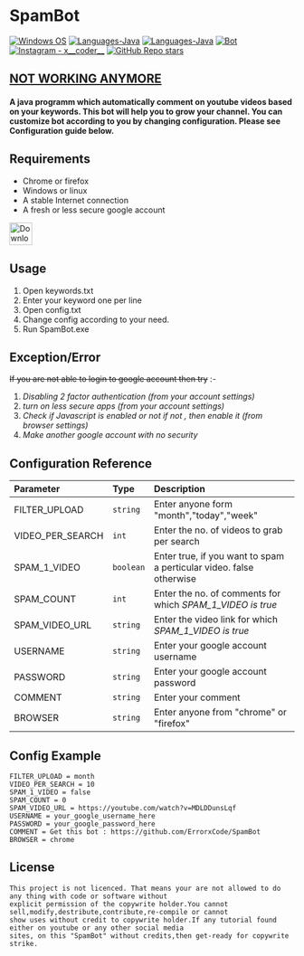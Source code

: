 # SpamBot
<p align="left">
  <a href="#"><img alt="Windows OS" src="https://img.shields.io/badge/Windows-0078D6?style=flat-square&logo=windows&logoColor=white"></a>
  <a href="#"><img alt="Languages-Java" src="https://img.shields.io/badge/Linux-FCC624?style=flat-square&logo=linux&logoColor=black"></a>
  <a href="#"><img alt="Languages-Java" src="https://img.shields.io/badge/Language-Java-1DA1F2?style=flat-square&logo=java"></a>
  <a href="#"><img alt="Bot" src="https://img.shields.io/badge/Bot version-v2-orange"></a>
  <a href="https://www.instagram.com/x__coder__x/"><img alt="Instagram - x__coder__" src="https://img.shields.io/badge/Instagram-x____coder____x-lightgrey"></a>
  <a href="#"><img alt="GitHub Repo stars" src="https://img.shields.io/github/stars/ErrorxCode/OTP-Verification-Api?style=social"></a>
  </p>
  
## [NOT WORKING ANYMORE](https://github.com/ErrorxCode/SpamBot/issues/2)

#### A java programm which automatically comment on youtube videos based on your keywords. This bot will help you to grow your channel. You can customize bot according to you by changing configuration. Please see Configuration guide below.

## Requirements
* Chrome or firefox
* Windows or linux
* A stable Internet connection
* A fresh or less secure google account

<a href="https://github.com/ErrorxCode/SpamBot/releases/download/2.2/SpamBot.zip"><img alt="Download" height=40 src="https://dabuttonfactory.com/button.png?t=Download now&f=Open+Sans-Bold&ts=25&tc=fff&hp=45&vp=20&c=11&bgt=unicolored&bgc=15d798"></a>

## Usage
1. Open keywords.txt
2. Enter your keyword one per line
3. Open config.txt
4. Change config according to your need.
5. Run SpamBot.exe


## Exception/Error
~~If you are not able to login to google account then try~~ :- 
1. *Disabling 2 factor authentication (from your account settings)*
2. *turn on less secure apps (from your account settings)*
3. *Check if Javascript is enabled or not if not , then enable it (from browser settings)*
4. *Make another google account with no security*


<!-- 
### **For Instagram** :- 
1. Open tags.txt
2. Enter tags ( one per line ) on which you want to comment
3. Run Insta.py (`python3 YT.py` for linux) -->

<!-- 
**Note : For linux users who are using firefox, you have to set geckodriver in $PATH in order to work. for that Run the following commands in the terminal** :-
- `sudo mv geckodriver /usr/local/bin/ (from the project directory)`
- `chmod +x geckodriver (from the /usr/local/bin/ directory )` -->


## Configuration Reference


| Parameter | Type     | Description                |
| :-------- | :------- | :------------------------- |
| FILTER_UPLOAD | `string` | Enter anyone form "month","today","week" |
| VIDEO_PER_SEARCH  | `int`    | Enter the no. of videos to grab per search                       |
| SPAM_1_VIDEO      | `boolean` | Enter true, if you want to spam a perticular video. false otherwise |
| SPAM_COUNT | `int` |Enter the no. of comments for which *SPAM_1_VIDEO is true* |
| SPAM_VIDEO_URL  | `string` | Enter the video link for which *SPAM_1_VIDEO is true* |
| USERNAME  | `string` | Enter your google account username  |
| PASSWORD  | `string` | Enter your google account password  |
| COMMENT  | `string` | Enter your comment  |
| BROWSER  | `string` | Enter anyone from "chrome" or "firefox"  |

  
## Config Example

```
FILTER_UPLOAD = month
VIDEO_PER_SEARCH = 10
SPAM_1_VIDEO = false
SPAM_COUNT = 0
SPAM_VIDEO_URL = https://youtube.com/watch?v=MDLDDunsLqf
USERNAME = your_google_username_here
PASSWORD = your_google_password_here
COMMENT = Get this bot : https://github.com/ErrorxCode/SpamBot
BROWSER = chrome
```

 
   
## License 
```
This project is not licenced. That means your are not allowed to do any thing with code or software without 
explicit permission of the copywrite holder.You cannot sell,modify,destribute,contribute,re-compile or cannot
show uses without credit to copywrite holder.If any tutorial found either on youtube or any other social media
sites, on this "SpamBot" without credits,then get-ready for copywrite strike.
```
